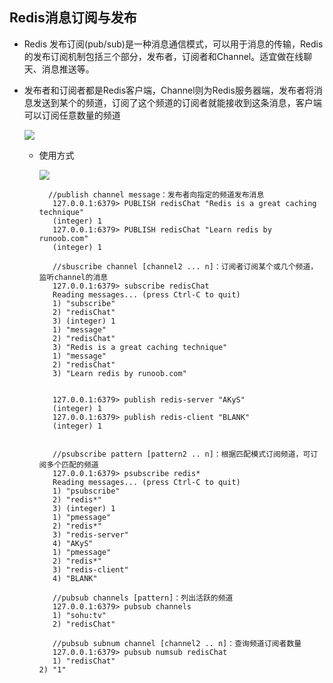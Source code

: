 ##  Redis消息订阅与发布
- Redis 发布订阅(pub/sub)是一种消息通信模式，可以用于消息的传输，Redis的发布订阅机制包括三个部分，发布者，订阅者和Channel。适宜做在线聊天、消息推送等。

- 发布者和订阅者都是Redis客户端，Channel则为Redis服务器端，发布者将消息发送到某个的频道，订阅了这个频道的订阅者就能接收到这条消息，客户端可以订阅任意数量的频道

   ![](https://www.icheesedu.com/images/qiniu/Xnip2018-07-183_14-33-04.png)

  - 使用方式
    
     ![](https://www.icheesedu.com/images/qiniu/Xnip2018-07-183_14-38-18.png)

     ```
       //publish channel message：发布者向指定的频道发布消息
        127.0.0.1:6379> PUBLISH redisChat "Redis is a great caching technique"
        (integer) 1
        127.0.0.1:6379> PUBLISH redisChat "Learn redis by runoob.com"
        (integer) 1
        
        //sbuscribe channel [channel2 ... n]：订阅者订阅某个或几个频道，监听channel的消息
        127.0.0.1:6379> subscribe redisChat
        Reading messages... (press Ctrl-C to quit)
        1) "subscribe"
        2) "redisChat"
        3) (integer) 1
        1) "message"
        2) "redisChat"
        3) "Redis is a great caching technique"
        1) "message"
        2) "redisChat"
        3) "Learn redis by runoob.com"
        
        
        127.0.0.1:6379> publish redis-server "AKyS"
        (integer) 1
        127.0.0.1:6379> publish redis-client "BLANK"
        (integer) 1
        
        
        //psubscribe pattern [pattern2 .. n]：根据匹配模式订阅频道，可订阅多个匹配的频道
        127.0.0.1:6379> psubscribe redis*
        Reading messages... (press Ctrl-C to quit)
        1) "psubscribe"
        2) "redis*"
        3) (integer) 1
        1) "pmessage"
        2) "redis*"
        3) "redis-server"
        4) "AKyS"
        1) "pmessage"
        2) "redis*"
        3) "redis-client"
        4) "BLANK"
        
        //pubsub channels [pattern]：列出活跃的频道
        127.0.0.1:6379> pubsub channels
        1) "sohu:tv"
        2) "redisChat"
        
        //pubsub subnum channel [channel2 .. n]：查询频道订阅者数量
        127.0.0.1:6379> pubsub numsub redisChat
        1) "redisChat"
    2) "1"


     ```

